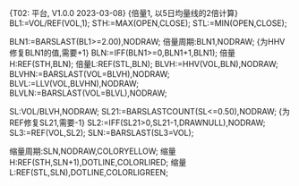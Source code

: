 {T02: 平台, V1.0.0 2023-03-08}
{倍量1, 以5日均量线的2倍计算}
BL1:=VOL/REF(VOL,1);
STH:=MAX(OPEN,CLOSE);
STL:=MIN(OPEN,CLOSE);

BLN1:=BARSLAST(BL1>=2.00),NODRAW;
倍量周期:BLN1,NODRAW;
{为HHV修复BLN1的值,需要+1}
BLN:=IFF(BLN1>=0,BLN1+1,BLN1);
倍量H:REF(STH,BLN);
倍量L:REF(STL,BLN);
BLVH:=HHV(VOL,BLN),NODRAW;
BLVHN:=BARSLAST(VOL=BLVH),NODRAW;
BLVL:=LLV(VOL,BLVHN),NODRAW;
BLVLN:=BARSLAST(VOL=BLVL),NODRAW;

SL:VOL/BLVH,NODRAW;
SL21:=BARSLASTCOUNT(SL<=0.50),NODRAW;
{为REF修复SL21,需要-1}
SL2:=IFF(SL21>0,SL21-1,DRAWNULL),NODRAW;
SL3:=REF(VOL,SL2);
SLN:=BARSLAST(SL3=VOL);

缩量周期:SLN,NODRAW,COLORYELLOW;
缩量H:REF(STH,SLN+1),DOTLINE,COLORLIRED;
缩量L:REF(STL,SLN),DOTLINE,COLORLIGREEN;